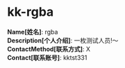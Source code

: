 # kk-rgba

**Name[姓名]**: rgba  
**Description[个人介绍]**: 一枚测试人员!～  
**ContactMethod[联系方式]**: X  
**Contact[联系账号]**: kktst331
